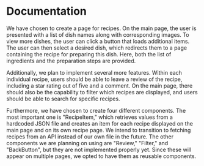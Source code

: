 # Documentation

We have chosen to create a page for recipes. On the main page, the user is presented with a list of dish names along with corresponding images. To view more dishes, the user can click a button that loads additional items. The user can then select a desired dish, which redirects them to a page containing the recipe for preparing this dish. Here, both the list of ingredients and the preparation steps are provided.

Additionally, we plan to implement several more features. Within each individual recipe, users should be able to leave a review of the recipe, including a star rating out of five and a comment. On the main page, there should also be the capability to filter which recipes are displayed, and users should be able to search for specific recipes.

Furthermore, we have chosen to create four different components. The most important one is "RecipeItem," which retrieves values from a hardcoded JSON file and creates an item for each recipe displayed on the main page and on its own recipe page. We intend to transition to fetching recipes from an API instead of our own file in the future. The other components we are planning on using are "Review," "Filter," and "BackButton", but they are not implemented properly yet. Since these will appear on multiple pages, we opted to have them as reusable components.